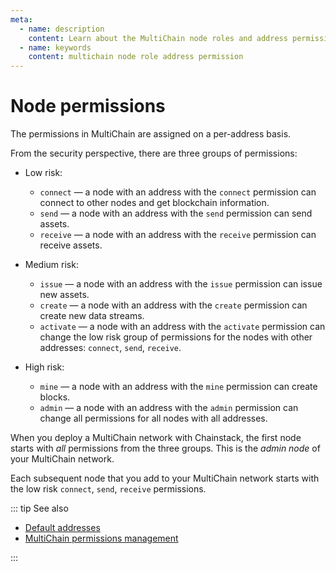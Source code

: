 ```yaml
---
meta:
  - name: description
    content: Learn about the MultiChain node roles and address permissions.
  - name: keywords
    content: multichain node role address permission
---
```


# Node permissions

The permissions in MultiChain are assigned on a per-address basis.

From the security perspective, there are three groups of permissions:

* Low risk:
  * `connect` — a node with an address with the `connect` permission can connect to other nodes and get blockchain information.
  * `send` — a node with an address with the `send` permission can send assets.
  * `receive` — a node with an address with the `receive` permission can receive assets.

* Medium risk:
  * `issue` — a node with an address with the `issue` permission can issue new assets.
  * `create` — a node with an address with the `create` permission can create new data streams.
  * `activate` — a node with an address with the `activate` permission can change the low risk group of permissions for the nodes with other addresses: `connect`, `send`, `receive`.

* High risk:
  * `mine` — a node with an address with the `mine` permission can create blocks.
  * `admin` — a node with an address with the `admin` permission can change all permissions for all nodes with all addresses.

When you deploy a MultiChain network with Chainstack, the first node starts with *all* permissions from the three groups. This is the *admin node* of your MultiChain network.

Each subsequent node that you add to your MultiChain network starts with the low risk `connect`, `send`, `receive` permissions.

::: tip See also

* [Default addresses](/operations/multichain/default-addresses)
* [MultiChain permissions management](https://www.multichain.com/developers/permissions-management/)

:::
